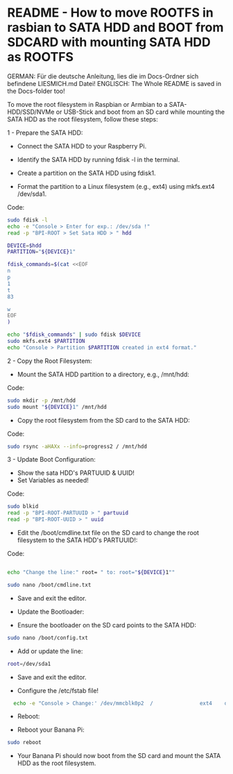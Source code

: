 ﻿# README - How to move ROOTFS in rasbian to SATA HDD and BOOT from SDCARD with mounting SATA HDD as ROOTFS

GERMAN: Für die deutsche Anleitung, lies die im Docs-Ordner sich befindene LIESMICH.md Datei!
ENGLISCH: The Whole README is saved in the Docs-folder too!

To move the root filesystem in Raspbian or Armbian to a SATA-HDD/SSD/NVMe or USB-Stick and boot from an SD card while mounting the SATA HDD as the root filesystem, follow these steps:


1 - Prepare the SATA HDD:

 - Connect the SATA HDD to your Raspberry Pi.

 - Identify the SATA HDD by running fdisk -l in the terminal.

 - Create a partition on the SATA HDD using fdisk1.

 - Format the partition to a Linux filesystem (e.g., ext4) using mkfs.ext4 /dev/sda1.


 Code:
```sh
sudo fdisk -l
echo -e "Console > Enter for exp.: /dev/sda !"
read -p "BPI-ROOT > Set Sata HDD > " hdd

DEVICE=$hdd
PARTITION="${DEVICE}1"

fdisk_commands=$(cat <<EOF
n
p
1
t
83

w
EOF
)

echo "$fdisk_commands" | sudo fdisk $DEVICE
sudo mkfs.ext4 $PARTITION
echo "Console > Partition $PARTITION created in ext4 format."
```


2 - Copy the Root Filesystem:

 - Mount the SATA HDD partition to a directory, e.g., /mnt/hdd:

Code:
```sh
sudo mkdir -p /mnt/hdd
sudo mount "${DEVICE}1" /mnt/hdd
```

 - Copy the root filesystem from the SD card to the SATA HDD:

Code:
```sh
sudo rsync -aHAXx --info=progress2 / /mnt/hdd
```

3 - Update Boot Configuration:

- Show the sata HDD's PARTUUID & UUID!
- Set Variables as needed!

Code:
```sh
sudo blkid
read -p "BPI-ROOT-PARTUUID > " partuuid
read -p "BPI-ROOT-UUID > " uuid
```

- Edit the /boot/cmdline.txt file on the SD card to change the root filesystem to the SATA HDD's PARTUUID!:

Code:
```sh

echo "Change the line:" root= " to: root="${DEVICE}1""

sudo nano /boot/cmdline.txt
```

- Save and exit the editor.

- Update the Bootloader:

- Ensure the bootloader on the SD card points to the SATA HDD:

```sh
sudo nano /boot/config.txt
```
- Add or update the line:

```sh
root=/dev/sda1
```
- Save and exit the editor.

- Configure the /etc/fstab file!

```sh
  echo -e "Console > Change:' /dev/mmcblk0p2  /               ext4    defaults,noatime  0       1 ' to :' UUID=$uuid  /               ext4    defaults,noatime  0       1 ' !!!"
```

- Reboot:

- Reboot your Banana Pi:

```sh
sudo reboot
```
- Your Banana Pi should now boot from the SD card and mount the SATA HDD as the root filesystem.
